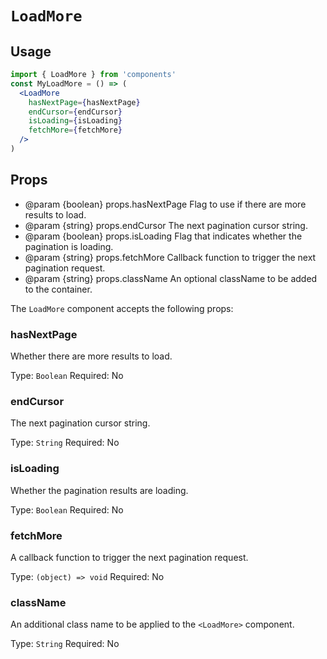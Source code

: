 # `LoadMore`

## Usage

```jsx
import { LoadMore } from 'components'
const MyLoadMore = () => (
  <LoadMore
    hasNextPage={hasNextPage}
    endCursor={endCursor}
    isLoading={isLoading}
    fetchMore={fetchMore}
  />
)
```

## Props

- @param {boolean} props.hasNextPage Flag to use if there are more results to load.
- @param {string} props.endCursor The next pagination cursor string.
- @param {boolean} props.isLoading Flag that indicates whether the pagination is loading.
- @param {string} props.fetchMore Callback function to trigger the next pagination request.
- @param {string} props.className An optional className to be added to the container.

The `LoadMore` component accepts the following props:

### hasNextPage

Whether there are more results to load.

Type: `Boolean`
Required: No

### endCursor

The next pagination cursor string.

Type: `String`
Required: No

### isLoading

Whether the pagination results are loading.

Type: `Boolean`
Required: No

### fetchMore

A callback function to trigger the next pagination request.

Type: `(object) => void`
Required: No

### className

An additional class name to be applied to the `<LoadMore>` component.

Type: `String`
Required: No
